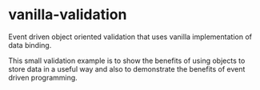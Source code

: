 # vanilla-validation
Event driven object oriented validation that uses vanilla implementation of data binding.

This small validation example is to show the benefits of using objects to store data in a useful way and also to demonstrate the benefits of event driven programming.
